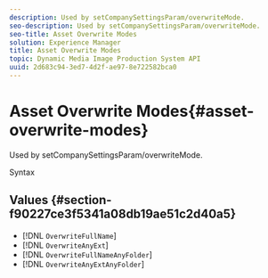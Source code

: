 ```yaml
---
description: Used by setCompanySettingsParam/overwriteMode.
seo-description: Used by setCompanySettingsParam/overwriteMode.
seo-title: Asset Overwrite Modes
solution: Experience Manager
title: Asset Overwrite Modes
topic: Dynamic Media Image Production System API
uuid: 2d683c94-3ed7-4d2f-ae97-8e722582bca0
---
```


# Asset Overwrite Modes{#asset-overwrite-modes}

Used by setCompanySettingsParam/overwriteMode.

 Syntax 

## Values {#section-f90227ce3f5341a08db19ae51c2d40a5}

* [!DNL `OverwriteFullName`] 
* [!DNL `OverwriteAnyExt`] 
* [!DNL `OverwriteFullNameAnyFolder`] 
* [!DNL `OverwriteAnyExtAnyFolder`]

